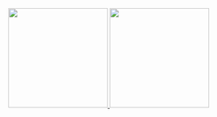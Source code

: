 <a href="https://github.com/miZyind">
  <img
    height=200
    src="https://github-readme-stats.vercel.app/api?username=miZyind&show_icons=true&include_all_commits=true&theme=ayu-mirage&hide_border=true"
  />
</a>
<a href="https://github.com/miZyind">
  <img
    height=200
    src="https://github-readme-stats.vercel.app/api/top-langs/?username=miZyind&layout=compact&theme=ayu-mirage&hide_border=true"
  />
</a>
